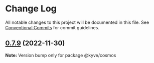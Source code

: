 # Change Log

All notable changes to this project will be documented in this file.
See [Conventional Commits](https://conventionalcommits.org) for commit guidelines.

## [0.7.9](https://github.com/KYVENetwork/node/compare/@kyve/cosmos@0.7.8...@kyve/cosmos@0.7.9) (2022-11-30)

**Note:** Version bump only for package @kyve/cosmos
